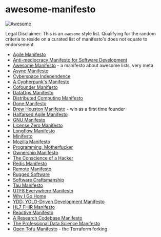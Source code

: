 # awesome-manifesto

[![Awesome](https://awesome.re/badge-flat.svg)](https://awesome.re)

Legal Disclaimer: This is an `awesome` style list. Qualifying for the random criteria to reside on a curated list of manifesto's does not equate to endorsement. 

- [Agile Manifesto](https://agilemanifesto.org/)
- [Anti-mediocracy Manifesto for Software Development](http://gabordemooij.com/index.php?p=manifesto)
- [Awesome Manifesto](https://github.com/sindresorhus/awesome/blob/master/awesome.md) - a manifesto about awesome lists, very meta
- [Async Manifesto](http://asyncmanifesto.org/)
- [Cyberspace Independence](https://www.eff.org/cyberspace-independence)
- [A Cypherpunk's Manifesto](https://what.cd)
- [Cofounder Manifesto](https://twitter.com/emilyca5/status/1192477453077233664?s=21)
- [DataOps Manifesto](https://dataopsmanifesto.org/en/)
- [Distributed Computing Manifesto](https://www.allthingsdistributed.com/2022/11/amazon-1998-distributed-computing-manifesto.html)
- [Done Manifesto](https://lifehacker.com/the-done-manifesto-lays-out-13-ground-rules-for-getting-5864004)
- [Drew Houston Manifesto](https://firstround.com/review/How-to-Win-as-a-First-Time-Founder-a-Drew-Houston-Manifesto/) - win as a first time founder
- [Halfarsed Agile Manifesto](http://www.halfarsedagilemanifesto.org/)
- [GNU Manifesto](https://www.gnu.org/gnu/manifesto.html)
- [License Zero Manifesto](https://writing.kemitchell.com/2017/09/12/The-License-Zero-Manifesto.html)
- [Longflow Manifesto](https://github.com/Nax/longflow-manifesto/blob/master/README.md)
- [Minifesto](http://minifesto.org)
- [Mozilla Manifesto](https://www.mozilla.org/en-US/about/manifesto/)
- [Programming, Motherfucker](http://programming-motherfucker.com)
- [Ownership Manifesto](https://github.com/apple/swift/blob/main/docs/OwnershipManifesto.md)
- [The Conscience of a Hacker](http://phrack.org/issues/7/3.html)
- [Redis Manifesto](http://oldblog.antirez.com/post/redis-manifesto.html)
- [Remote Manifesto](https://about.gitlab.com/company/culture/all-remote/)
- [Rugged Software](https://ruggedsoftware.org/)
- [Software Craftsmanship](http://manifesto.softwarecraftsmanship.org/)
- [Tau Manifesto](https://tauday.com/tau-manifesto)
- [UTF8 Everywhere Manifesto](https://utf8everywhere.org/)
- [Why I Go Home](http://adamschepis.com/2011/09/15/why-i-go-home-a-dads-manifesto.html)
- [YDD: YOLO-Driven Development Manifesto](https://andersoncardoso.github.io/ydd/)
- [HL7 FHIR Manifesto](https://www.lyniate.com/knowledge-hub/hl7-fhir-manifesto/)
- [Reactive Manifesto](https://www.reactivemanifesto.org/)
- [A Research Codebase Manifesto](https://www.moderndescartes.com/essays/research_code/)
- [The Professional Data Science Manifesto](http://datasciencemanifesto.org)
- [Open Tofu Manifesto](https://opentofu.org/manifesto) - the Terraform forking
